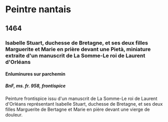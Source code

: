 # Peintre nantais

## 1464

### Isabelle Stuart, duchesse de Bretagne, et ses deux filles Marguerite et Marie en prière devant une Pietà, miniature extraite d'un manuscrit de La Somme-Le roi de Laurent d'Orléans

#### Enluminures sur parchemin

##### BnF, ms. fr. 958, frontispice

Peinture frontispice issu d'un manuscrit de La Somme-Le roi de Laurent d'Orléans représentant Isabelle Stuart, duchesse de Bretagne, et ses deux filles Marguerite de Bertagne et Marie en pière devant une vierge de douleur.
